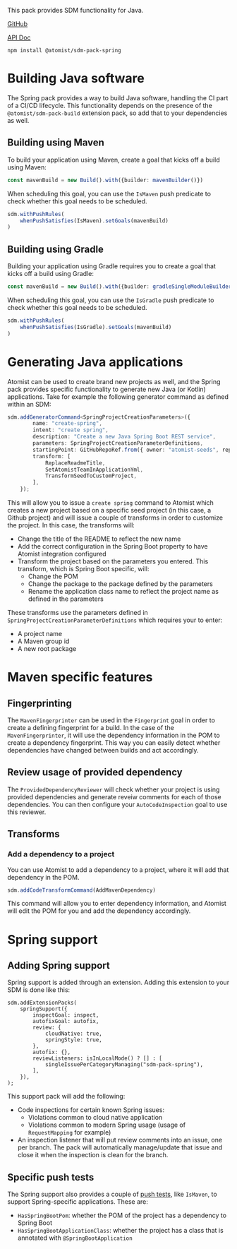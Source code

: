This pack provides SDM functionality for Java. 

[GitHub][]

[API Doc][api-doc]

`npm install @atomist/sdm-pack-spring`

[github]: https://github.com/atomist/sdm-pack-spring (GitHub Repository)
[api-doc]: https://atomist.github.io/sdm-pack-spring/ (API Docs)

# Building Java software

The Spring pack provides a way to build Java software, handling the CI part of a CI/CD lifecycle. This functionality depends on the presence of the `@atomist/sdm-pack-build` extension pack, so add that
to your dependencies as well.

## Building using Maven

To build your application using Maven, create a goal that kicks off a build using Maven:

```typescript
const mavenBuild = new Build().with({builder: mavenBuilder()})
```

When scheduling this goal, you can use the `IsMaven` push predicate to check whether this goal needs to be scheduled.

```typescript
sdm.withPushRules(
    whenPushSatisfies(IsMaven).setGoals(mavenBuild)
)
```

## Building using Gradle

Building your application using Gradle requires you to create a goal that kicks off a build using Gradle:

```typescript
const mavenBuild = new Build().with({builder: gradleSingleModuleBuilder()})
```

When scheduling this goal, you can use the `IsGradle` push predicate to check whether this goal needs to be scheduled.

```typescript
sdm.withPushRules(
    whenPushSatisfies(IsGradle).setGoals(mavenBuild)
)
```

# Generating Java applications

Atomist can be used to create brand new projects as well, and the Spring pack provides specific functionality to generate new Java (or Kotlin) applications. Take
for example the following generator command as defined within an SDM:

```typescript
sdm.addGeneratorCommand<SpringProjectCreationParameters>({
        name: "create-spring",
        intent: "create spring",
        description: "Create a new Java Spring Boot REST service",
        parameters: SpringProjectCreationParameterDefinitions,
        startingPoint: GitHubRepoRef.from({ owner: "atomist-seeds", repo: "spring-rest", branch: "master" }),
        transform: [
            ReplaceReadmeTitle,
            SetAtomistTeamInApplicationYml,
            TransformSeedToCustomProject,
        ],
    });
```

This will allow you to issue a `create spring` command to Atomist which creates a new project based on a specific seed project (in this case, a Github project) and will issue a couple of transforms in order to customize the project. In this case, the transforms will:

* Change the title of the README to reflect the new name
* Add the correct configuration in the Spring Boot property to have Atomist integration configured
* Transform the project based on the parameters you entered. This transform, which is Spring Boot specific, will:
    * Change the POM
    * Change the package to the package defined by the parameters
    * Rename the application class name to reflect the project name as defined in the parameters

These transforms use the parameters defined in `SpringProjectCreationParameterDefinitions` which requires your to enter:

* A project name
* A Maven group id
* A new root package

# Maven specific features

## Fingerprinting

The `MavenFingerprinter` can be used in the `Fingerprint` goal in order to create a defining fingerprint for a build. In the case of the `MavenFingerprinter`, 
it will use the dependency information in the POM to create a dependency fingerprint. This way you can easily detect whether dependencies have changed between builds and act accordingly.

## Review usage of provided dependency

The `ProvidedDependencyReviewer` will check whether your project is using provided dependencies and generate reveiw comments for each of those dependencies.
You can then configure your `AutoCodeInspection` goal to use this reviewer.

## Transforms

### Add a dependency to a project

You can use Atomist to add a dependency to a project, where it will add that dependency in the POM.

``` typescript
sdm.addCodeTransformCommand(AddMavenDependency)
```

This command will allow you to enter dependency information, and Atomist will edit the POM for you and add the dependency accordingly.

# Spring support

## Adding Spring support

Spring support is added through an extension. Adding this extension to your SDM is done like this:

```
sdm.addExtensionPacks(
    springSupport({
        inspectGoal: inspect,
        autofixGoal: autofix,
        review: {
            cloudNative: true,
            springStyle: true,
        },
        autofix: {},
        reviewListeners: isInLocalMode() ? [] : [
            singleIssuePerCategoryManaging("sdm-pack-spring"),
        ],
    }),
);
```

This support pack will add the following:

* Code inspections for certain known Spring issues:
    * Violations common to cloud native application
    * Violations common to modern Spring usage (usage of `RequestMapping` for example)
* An inspection listener that will put review comments into an issue, one per branch. The pack will automatically manage/update that issue and close it when the inspection is clean for the branch.

## Specific push tests

The Spring support also provides a couple of [push tests](../developer/push-test.md), like `IsMaven`, to support Spring-specific applications. These are:

* `HasSpringBootPom`: whether the POM of the project has a dependency to Spring Boot
* `HasSpringBootApplicationClass`: whether the project has a class that is annotated with `@SpringBootApplication`

